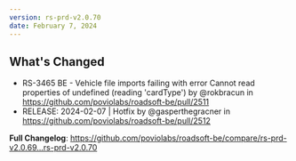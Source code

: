 ```yaml
---
version: rs-prd-v2.0.70
date: February 7, 2024
---
```


## What's Changed
* RS-3465 BE - Vehicle file imports failing with error Cannot read properties of undefined (reading 'cardType') by @rokbracun in https://github.com/poviolabs/roadsoft-be/pull/2511
* RELEASE: 2024-02-07 | Hotfix by @gasperthegracner in https://github.com/poviolabs/roadsoft-be/pull/2512


**Full Changelog**: https://github.com/poviolabs/roadsoft-be/compare/rs-prd-v2.0.69...rs-prd-v2.0.70